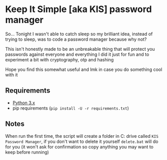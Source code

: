 # Keep It Simple [aka KIS] password manager

So... Tonight I wasn't able to catch sleep so my brilliant idea,
instead of trying to sleep, was to code a password manager because why not?

This isn't honestly made to be an unbreakable thing that will protect you passwords
against everyone and everything I did it just for fun and to experiment a bit with
cryptography, otp and hashing

Hope you find this somewhat useful and lmk in case you do something cool with it

## Requirements

- [Python 3.x](https://www.python.org/downloads/)
- pip requirements (`pip install -U -r requirements.txt`)

## Notes

When run the first time, the script will create a folder in C: drive called `KIS Password Manager`, if you don't want to delete it yourself `delete.bat` will do for you (it won't ask for confirmation so copy anything you may want to keep before running)
